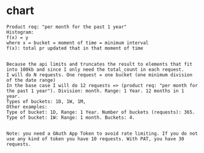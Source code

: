 # chart

    Product req: "per month for the past 1 year"
    Histogram:
    f(x) = y
    where x = bucket = moment of time = minimum interval
    f(x): total pr updated that in that moment of time


    Because the api limits and truncates the result to elements that fit into 100kb and since I only need the total_count in each request.
    I will do N requests. One request = one bucket (one minimum division of the date range)
    In the base case I will do 12 requests => (product req: "per month for the past 1 year"). Division: month. Range: 1 Year. 12 months in 1 year.
    Types of buckets: 1D, 1W, 1M,
    Other examples:
    Type of bucket: 1D, Range: 1 Year. Number of buckets (requests): 365.
    Type of bucket: 1W: Range: 1 month. Buckets: 4.


    Note: you need a OAuth App Token to avoid rate limiting. If you do not use any kind of token you have 10 requests. With PAT, you have 30 requests.
